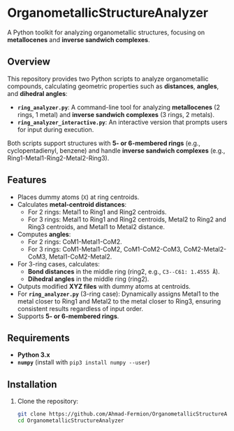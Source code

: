 # OrganometallicStructureAnalyzer

A Python toolkit for analyzing organometallic structures, focusing on **metallocenes** and **inverse sandwich complexes**.

## Overview

This repository provides two Python scripts to analyze organometallic compounds, calculating geometric properties such as **distances**, **angles**, and **dihedral angles**:

- **`ring_analyzer.py`**: A command-line tool for analyzing **metallocenes** (2 rings, 1 metal) and **inverse sandwich complexes** (3 rings, 2 metals).
- **`ring_analyzer_interactive.py`**: An interactive version that prompts users for input during execution.

Both scripts support structures with **5- or 6-membered rings** (e.g., cyclopentadienyl, benzene) and handle **inverse sandwich complexes** (e.g., Ring1-Metal1-Ring2-Metal2-Ring3).

## Features

- Places dummy atoms (`X`) at ring centroids.
- Calculates **metal-centroid distances**:
  - For 2 rings: Metal1 to Ring1 and Ring2 centroids.
  - For 3 rings: Metal1 to Ring1 and Ring2 centroids, Metal2 to Ring2 and Ring3 centroids, and Metal1 to Metal2 distance.
- Computes **angles**:
  - For 2 rings: CoM1-Metal1-CoM2.
  - For 3 rings: CoM1-Metal1-CoM2, CoM1-CoM2-CoM3, CoM2-Metal2-CoM3, Metal1-CoM2-Metal2.
- For 3-ring cases, calculates:
  - **Bond distances** in the middle ring (ring2, e.g., `C3--C61: 1.4555 Å`).
  - **Dihedral angles** in the middle ring (ring2).
- Outputs modified **XYZ files** with dummy atoms at centroids.
- For **`ring_analyzer.py`** (3-ring case): Dynamically assigns Metal1 to the metal closer to Ring1 and Metal2 to the metal closer to Ring3, ensuring consistent results regardless of input order.
- Supports **5- or 6-membered rings**.

## Requirements

- **Python 3.x**
- **`numpy`** (install with `pip3 install numpy --user`)

## Installation

1. Clone the repository:
   ```bash
   git clone https://github.com/Ahmad-Fermion/OrganometallicStructureAnalyzer.git
   cd OrganometallicStructureAnalyzer
